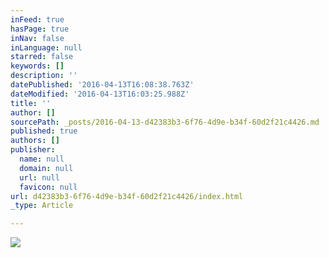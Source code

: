 ```yaml
---
inFeed: true
hasPage: true
inNav: false
inLanguage: null
starred: false
keywords: []
description: ''
datePublished: '2016-04-13T16:08:38.763Z'
dateModified: '2016-04-13T16:03:25.988Z'
title: ''
author: []
sourcePath: _posts/2016-04-13-d42383b3-6f76-4d9e-b34f-60d2f21c4426.md
published: true
authors: []
publisher:
  name: null
  domain: null
  url: null
  favicon: null
url: d42383b3-6f76-4d9e-b34f-60d2f21c4426/index.html
_type: Article

---
```

![](https://s3-us-west-2.amazonaws.com/the-grid-img/p/9571714e9811c8bcd6b9701d8060155128fdfccd.jpg)